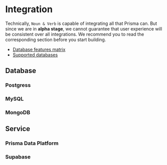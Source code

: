# Integration

Technically, `Noun & Verb` is capable of integrating all that Prisma can. But
since we are in **alpha stage**, we cannot guarantee that user experience will
be consistent over all integrations. We recommend you to read the corresponding
section before you start building.

- [Database features matrix](https://www.prisma.io/docs/reference/database-reference/database-features)
- [Supported databases](https://www.prisma.io/docs/reference/database-reference/supported-databases)

## Database

### Postgress

### MySQL

### MongoDB

## Service

### Prisma Data Platform

### Supabase
